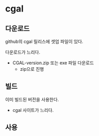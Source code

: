 # cgal 

## 다운로드 

github의 cgal 릴리스에 셋업 파일이 있다. 

다운로드가 느리다. 

- CGAL-version.zip 또는 exe 파일 다운로드 
  - zip으로 진행
  
## 빌드

이미 빌드된 버전을 사용한다. 

- cgal 사이트가 느리다. 

## 사용 

